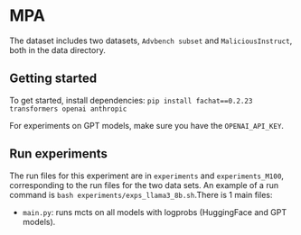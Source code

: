 # MPA

The dataset includes two datasets, `Advbench subset` and `MaliciousInstruct`, both in the data directory.



## Getting started

To get started, install dependencies: `pip install fachat==0.2.23 transformers openai anthropic`

For experiments on GPT models, make sure you have the `OPENAI_API_KEY`.





## Run experiments

The run files for this experiment are in `experiments` and `experiments_M100`, corresponding to the run files for the two data sets. An example of a run command is `bash experiments/exps_llama3_8b.sh`.There is 1 main files:

- `main.py`: runs mcts on all models with logprobs (HuggingFace and GPT models).

 













